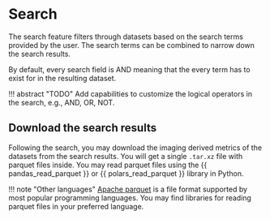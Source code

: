 # Search
The search feature filters through datasets based on the search terms provided by the user. The search terms can be combined to narrow down the search results.

By default, every search field is AND meaning that the every term has to exist for in the resulting dataset.

!!! abstract "TODO"
    Add capabilities to customize the logical operators in the search, e.g., AND, OR, NOT.

## Download the search results
Following the search, you may download the imaging derived metrics of the datasets from the search results. You will get a single `.tar.xz` file with parquet files inside. You may read parquet files using the {{ pandas_read_parquet }} or {{ polars_read_parquet }} library in Python.

!!! note "Other languages"
    [Apache parquet](https://parquet.apache.org/ "Link to Apache parquet website") is a file format supported by most popular programming languages. You may find libraries for reading parquet files in your preferred language.
